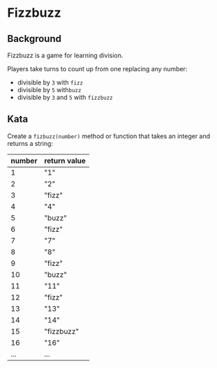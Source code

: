 # Fizzbuzz

## Background
Fizzbuzz is a game for learning division.

Players take turns to count up from one replacing any number: 
- divisible by `3` with `fizz`
- divisible by `5` with`buzz` 
- divisible by `3` and `5` with `fizzbuzz` 

## Kata
Create a `fizbuzz(number)` method or function that takes an 
integer and returns a string:

| number  | return value |
| :---    | :---         |
| 1       | "1"          |
| 2       | "2"          |
| 3       | "fizz"       |
| 4       | "4"          |
| 5       | "buzz"       |
| 6       | "fizz"       |
| 7       | "7"          |
| 8       | "8"          |
| 9       | "fizz"       |
| 10      | "buzz"       |
| 11      | "11"         |
| 12      | "fizz"       |
| 13      | "13"         |
| 14      | "14"         |
| 15      | "fizzbuzz"   |
| 16      | "16"         |
| ...     | ...          |

